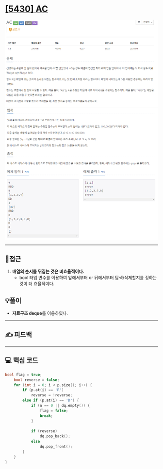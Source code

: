 # [[5430] AC](https://www.acmicpc.net/problem/5430)

![](imgs/1.PNG)
![](imgs/2.PNG)
___
## 🤔접근
1. <b>배열의 순서를 뒤집는 것은 비효율적이다.</b>
	- bool 타입 변수를 이용하여 앞에서부터 or 뒤에서부터 탐색/삭제할지를 정하는 것이 더 효율적이다.
## 💡풀이
- <b>자료구조 deque</b>를 이용하였다.
___
## ✍ 피드백
___
## 💻 핵심 코드
```c++
bool flag = true;
	bool reverse = false;
	for (int i = 0; i < p.size(); i++) {
		if (p.at(i) == 'R') 
			reverse = !reverse;
		else if (p.at(i) == 'D') {
			if (n == 0 || dq.empty()) {
				flag = false;
				break;
			}
			
			if (reverse) 
				dq.pop_back();
			else 
				dq.pop_front();
		}
	}
}
```